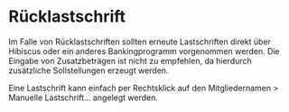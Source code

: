 # Rücklastschrift

Im Falle von Rücklastschriften sollten erneute Lastschriften direkt über Hibiscus oder ein anderes Bankingprogramm vorgenommen werden. Die Eingabe von Zusatzbeträgen ist nicht zu empfehlen, da hierdurch zusätzliche Sollstellungen erzeugt werden.

Eine Lastschrift kann einfach per Rechtsklick auf den Mitgliedernamen &gt; Manuelle Lastschrift... angelegt werden.






